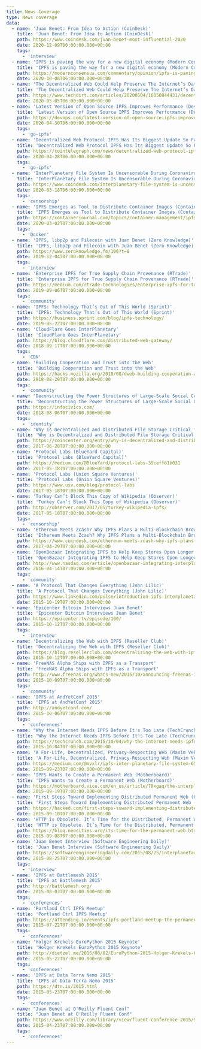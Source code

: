 ```yaml
---
title: News Coverage
type: News coverage
data:
  - name: 'Juan Benet: From Idea to Action (CoinDesk)'
    title: 'Juan Benet: From Idea to Action (CoinDesk)'
    path: https://www.coindesk.com/juan-benet-most-influential-2020
    date: 2020-12-09T00:00:00.000+00:00
    tags:
      - 'interview'
  - name: 'IPFS is paving the way for a new digital economy (Modern Consensus)'
    title: 'IPFS is paving the way for a new digital economy (Modern Consensus)'
    path: https://modernconsensus.com/commentary/opinion/ipfs-is-paving-the-way-for-a-new-digital-economy/
    date: 2020-10-08T06:00:00.000+00:00
  - name: 'The Decentralized Web Could Help Preserve The Internet’s Data For 1,000 Years. Here’s Why We Need IPFS To Build It (TechDirt)'
    title: 'The Decentralized Web Could Help Preserve The Internet’s Data For 1,000 Years. Here’s Why We Need IPFS To Build It (TechDirt)'
    path: https://www.techdirt.com/articles/20200504/16050844431/decentralized-web-could-help-preserve-internets-data-1000-years-heres-why-we-need-ipfs-to-build-it.shtml#comments
    date: 2020-05-05T06:00:00.000+00:00
  - name: 'Latest Version of Open Source IPFS Improves Performance (DevOps.com)'
    title: 'Latest Version of Open Source IPFS Improves Performance (DevOps.com)'
    path: https://devops.com/latest-version-of-open-source-ipfs-improves-performance/
    date: 2020-04-30T06:00:00.000+00:00
    tags:
      - 'go-ipfs'
  - name: 'Decentralized Web Protocol IPFS Has Its Biggest Update So Far (Cointelegraph)'
    title: 'Decentralized Web Protocol IPFS Has Its Biggest Update So Far (Cointelegraph)'
    path: https://cointelegraph.com/news/decentralized-web-protocol-ipfs-has-its-biggest-update-so-far
    date: 2020-04-28T06:00:00.000+00:00
    tags:
      - 'go-ipfs'
  - name: 'InterPlanetary File System Is Uncensorable During Coronavirus News Fog (Coindesk)'
    title: 'InterPlanetary File System Is Uncensorable During Coronavirus News Fog (Coindesk)'
    path: https://www.coindesk.com/interplanetary-file-system-is-uncensorable-during-coronavirus-news-fog
    date: 2020-03-18T06:00:00.000+00:00
    tags:
      - 'censorship'
  - name: 'IPFS Emerges as Tool to Distribute Container Images (Container Journal)'
    title: 'IPFS Emerges as Tool to Distribute Container Images (Container Journal)'
    path: https://containerjournal.com/topics/container-management/ipfs-emerges-as-tool-to-distribute-container-images/
    date: 2020-03-02T07:00:00.000+00:00
    tags:
      - 'Docker'
  - name: 'IPFS, libp2p and Filecoin with Juan Benet (Zero Knowledge)'
    title: 'IPFS, libp2p and Filecoin with Juan Benet (Zero Knowledge)'
    path: https://www.zeroknowledge.fm/106?t=0
    date: 2019-12-04T07:00:00.000+00:00
    tags:
      - 'interview'
  - name: 'Enterprise IPFS for True Supply Chain Provenance (RTrade)'
    title: 'Enterprise IPFS for True Supply Chain Provenance (RTrade)'
    path: https://medium.com/rtrade-technologies/enterprise-ipfs-for-true-supply-chain-provenance-part-1-89524337f27
    date: 2019-09-06T07:00:00.000+00:00
    tags:
      - 'community'
  - name: 'IPFS: Technology That’s Out of This World (Sprint)'
    title: 'IPFS: Technology That’s Out of This World (Sprint)'
    path: https://business.sprint.com/blog/ipfs-technology/
    date: 2019-05-22T07:00:00.000+00:00
  - name: 'CloudFlare Goes InterPlanetary'
    title: 'CloudFlare Goes InterPlanetary'
    path: https://blog.cloudflare.com/distributed-web-gateway/
    date: 2018-09-17T07:00:00.000+00:00
    tags:
      - 'CDN'
  - name: 'Building Cooperation and Trust into the Web'
    title: 'Building Cooperation and Trust into the Web'
    path: https://hacks.mozilla.org/2018/08/dweb-building-cooperation-and-trust-into-the-web-with-ipfs/
    date: 2018-08-29T07:00:00.000+00:00
    tags:
      - 'community'
  - name: 'Deconstructing the Power Structures of Large-Scale Social Computing Networks'
    title: 'Deconstructing the Power Structures of Large-Scale Social Computing Networks'
    path: https://infocivics.com/
    date: 2018-08-06T07:00:00.000+00:00
    tags:
      - 'identity'
  - name: 'Why is Decentralized and Distributed File Storage Critical for a Better Web? (Coin Center)'
    title: 'Why is Decentralized and Distributed File Storage Critical for a Better Web? (Coin Center)'
    path: https://coincenter.org/entry/why-is-decentralized-and-distributed-file-storage-critical-for-a-better-web
    date: 2017-06-20T07:00:00.000+00:00
  - name: 'Protocol Labs (BlueYard Capital)'
    title: 'Protocol Labs (BlueYard Capital)'
    path: https://medium.com/@BlueYard/protocol-labs-35ceff61b031
    date: 2017-05-18T07:00:00.000+00:00
  - name: 'Protocol Labs (Union Square Ventures)'
    title: 'Protocol Labs (Union Square Ventures)'
    path: https://www.usv.com/blog/protocol-labs
    date: 2017-05-18T07:00:00.000+00:00
  - name: 'Turkey Can’t Block This Copy of Wikipedia (Observer)'
    title: 'Turkey Can’t Block This Copy of Wikipedia (Observer)'
    path: http://observer.com/2017/05/turkey-wikipedia-ipfs/
    date: 2017-05-10T07:00:00.000+00:00
    tags:
      - 'censorship'
  - name: 'Ethereum Meets Zcash? Why IPFS Plans a Multi-Blockchain Browser (CoinDesk)'
    title: 'Ethereum Meets Zcash? Why IPFS Plans a Multi-Blockchain Browser (CoinDesk)'
    path: https://www.coindesk.com/ethereum-meets-zcash-why-ipfs-plans-a-multi-blockchain-browser/
    date: 2017-04-29T07:00:00.000+00:00
  - name: 'OpenBazaar Integrating IPFS to Help Keep Stores Open Longer (Nasdaq)'
    title: 'OpenBazaar Integrating IPFS to Help Keep Stores Open Longer (Nasdaq)'
    path: http://www.nasdaq.com/article/openbazaar-integrating-interplanetary-file-system-to-help-keep-stores-open-longer-cm606534
    date: 2016-04-14T07:00:00.000+00:00
    tags:
      - 'community'
  - name: 'A Protocol That Changes Everything (John Lilic)'
    title: 'A Protocol That Changes Everything (John Lilic)'
    path: https://www.linkedin.com/pulse/introduction-ipfs-interplanetary-file-system-brief-post-john-lilic
    date: 2015-10-19T07:00:00.000+00:00
  - name: 'Epicenter Bitcoin Interviews Juan Benet'
    title: 'Epicenter Bitcoin Interviews Juan Benet'
    path: https://epicenter.tv/episode/100/
    date: 2015-10-12T07:00:00.000+00:00
    tags:
      - 'interview'
  - name: 'Decentralizing the Web with IPFS (Reseller Club)'
    title: 'Decentralizing the Web with IPFS (Reseller Club)'
    path: https://blog.resellerclub.com/decentralizing-the-web-with-ipfs/
    date: 2015-10-12T07:00:00.000+00:00
  - name: 'FreeNAS Alpha Ships with IPFS as a Transport'
    title: 'FreeNAS Alpha Ships with IPFS as a Transport'
    path: http://www.freenas.org/whats-new/2015/10/announcing-freenas-10-alpha.html
    date: 2015-10-09T07:00:00.000+00:00
    tags:
      - 'community'
  - name: 'IPFS at AndYetConf 2015'
    title: 'IPFS at AndYetConf 2015'
    path: http://andyetconf.com/
    date: 2015-10-06T07:00:00.000+00:00
    tags:
      - 'conferences'
  - name: "Why the Internet Needs IPFS Before It's Too Late (TechCrunch)"
    title: "Why the Internet Needs IPFS Before It's Too Late (TechCrunch)"
    path: https://techcrunch.com/2015/10/04/why-the-internet-needs-ipfs-before-its-too-late/
    date: 2015-10-04T07:00:00.000+00:00
  - name: 'A For-Life, Decentralized, Privacy-Respecting Web (Maxim Veksler)'
    title: 'A For-Life, Decentralized, Privacy-Respecting Web (Maxim Veksler)'
    path: https://medium.com/@mvxlr/ipfs-inter-planetary-file-system-65466e4129c6
    date: 2015-09-23T07:00:00.000+00:00
  - name: 'IPFS Wants to Create a Permanent Web (Motherboard)'
    title: 'IPFS Wants to Create a Permanent Web (Motherboard)'
    path: https://motherboard.vice.com/en_us/article/78xgaq/the-interplanetary-file-system-wants-to-create-a-permanent-web
    date: 2015-09-19T07:00:00.000+00:00
  - name: 'First Steps Toward Implementing Distributed Permanent Web (Hacked.com)'
    title: 'First Steps Toward Implementing Distributed Permanent Web (Hacked.com)'
    path: https://hacked.com/first-steps-toward-implementing-distributed-permanent-web-ipfs/
    date: 2015-09-10T07:00:00.000+00:00
  - name: 'HTTP is Obsolete. It’s Time for the Distributed, Permanent Web (Neocities)'
    title: 'HTTP is Obsolete. It’s Time for the Distributed, Permanent Web (Neocities)'
    path: https://blog.neocities.org/its-time-for-the-permanent-web.html
    date: 2015-09-08T07:00:00.000+00:00
  - name: 'Juan Benet Interview (Software Engineering Daily)'
    title: 'Juan Benet Interview (Software Engineering Daily)'
    path: https://softwareengineeringdaily.com/2015/08/25/interplanetary-file-system-ipfs-with-juan-benet/
    date: 2015-08-25T07:00:00.000+00:00
    tags:
      - 'interview'
  - name: 'IPFS at Battlemesh 2015'
    title: 'IPFS at Battlemesh 2015'
    path: http://battlemesh.org/
    date: 2015-08-03T07:00:00.000+00:00
    tags:
      - 'conferences'
  - name: 'Portland Ctrl IPFS Meetup'
    title: 'Portland Ctrl IPFS Meetup'
    path: https://attending.io/events/ipfs-portland-meetup-the-permanent-distributed-web
    date: 2015-07-22T07:00:00.000+00:00
    tags:
      - 'conferences'
  - name: 'Holger Krekels EuroPython 2015 Keynote'
    title: 'Holger Krekels EuroPython 2015 Keynote'
    path: http://dietzel.me/2015/08/02/EuroPython-2015-Holger-Krekels-Keynote-about-the-interplanetary-filesystem-Wed-22nd-July-2015/
    date: 2015-05-22T07:00:00.000+00:00
    tags:
      - 'conferences'
  - name: 'IPFS at Data Terra Nemo 2015'
    title: 'IPFS at Data Terra Nemo 2015'
    path: https://dtn.is/2015.html
    date: 2015-05-23T07:00:00.000+00:00
    tags:
      - 'conferences'
  - name: "Juan Benet at O'Reilly Fluent Conf"
    title: "Juan Benet at O'Reilly Fluent Conf"
    path: https://www.oreilly.com/library/view/fluent-conference-2015/9781491927786/
    date: 2015-04-23T07:00:00.000+00:00
    tags:
      - 'conferences'
---
```

